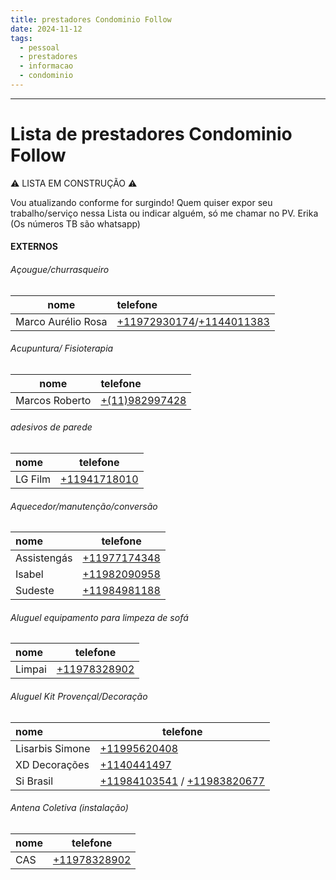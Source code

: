 ```yaml
---
title: prestadores Condominio Follow
date: 2024-11-12
tags:
  - pessoal
  - prestadores
  - informacao
  - condominio
---
```

___________________
# Lista de prestadores Condominio Follow

⚠️ LISTA EM CONSTRUÇÃO ⚠️

Vou atualizando conforme for surgindo! Quem quiser expor seu trabalho/serviço nessa Lista ou indicar alguém, só me chamar no PV. Erika (Os números TB são whatsapp)

<!-- (tel:+ ) usar como link -->

#### EXTERNOS

###### Açougue/churrasqueiro
| nome           | telefone                            |
| -------------- | :---------------------------------- |
| Marco Aurélio Rosa | [\+11972930174](tel:+11972930174)/[\+1144011383](tel:+1144011383) |

###### Acupuntura/ Fisioterapia
| nome           | telefone                            |
| -------------- | :---------------------------------- |
| Marcos Roberto | [\+(11)982997428](tel:+11982997428) |

###### adesivos de parede
| nome    | telefone                            |
| :------ | ----------------------------------- |
| LG Film | [\+11941718010](tel:+(11)941718010) |

######  Aquecedor/manutenção/conversão
| nome        | telefone                           |
| :---------- | ---------------------------------- |
| Assistengás | [\+11977174348](tel:+11977174348)  |
| Isabel      | [\+11982090958](tel:+11982090958) |
| Sudeste     | [\+11984981188](tel:+11984981188)  |

######  Aluguel equipamento para limpeza de sofá
| nome   | telefone                          |
| :----- | --------------------------------- |
| Limpai | [\+11978328902](tel:+11978328902) |


######  Aluguel Kit Provençal/Decoração
| nome        | telefone                           |
| :---------- | ---------------------------------- |
| Lisarbis Simone  | [\+11995620408](tel:+11995620408)  |
| XD Decorações | [\+1140441497](tel:+1140441497) |
| Si Brasil | [\+11984103541](tel:+11984103541) / [\+11983820677](tel:+11983820677) |

###### Antena Coletiva (instalação)
| nome   | telefone                          |
| :----- | --------------------------------- |
| CAS | [\+11978328902](tel:+11978328902) |